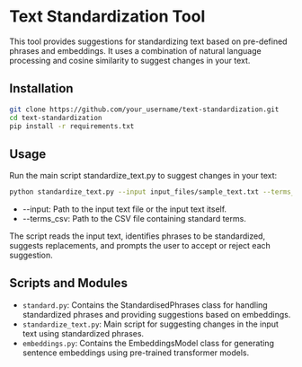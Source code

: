 # Text Standardization Tool

This tool provides suggestions for standardizing text based on pre-defined phrases and embeddings. It uses a combination of natural language processing and cosine similarity to suggest changes in your text.

## Installation
```bash
git clone https://github.com/your_username/text-standardization.git
cd text-standardization
pip install -r requirements.txt
```

## Usage

Run the main script standardize_text.py to suggest changes in your text:
```bash
python standardize_text.py --input input_files/sample_text.txt --terms_csv input_files/Standardised_terms.csv
```

- --input: Path to the input text file or the input text itself.
- --terms_csv: Path to the CSV file containing standard terms.

The script reads the input text, identifies phrases to be standardized, suggests replacements, and prompts the user to accept or reject each suggestion.

## Scripts and Modules

- `standard.py`: Contains the StandardisedPhrases class for handling standardized phrases and providing suggestions based on embeddings.
- `standardize_text.py`: Main script for suggesting changes in the input text using standardized phrases.
- `embeddings.py`: Contains the EmbeddingsModel class for generating sentence embeddings using pre-trained transformer models.

